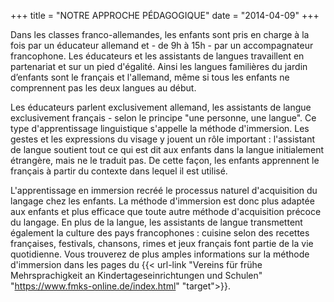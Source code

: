 +++
title = "NOTRE APPROCHE PÉDAGOGIQUE"
date = "2014-04-09"
+++

Dans les classes franco-allemandes, les enfants sont pris en charge à la fois par un éducateur allemand et - de 9h à 15h - 
par un accompagnateur francophone. Les éducateurs et les assistants de langues travaillent en partenariat et sur un pied 
d'égalité. Ainsi les langues familières du jardin d’enfants sont le français et l'allemand, même si tous les enfants ne 
comprennent pas les deux langues au début.



Les éducateurs parlent exclusivement allemand, les assistants de langue exclusivement français - selon le principe 
"une personne, une langue". Ce type d'apprentissage linguistique s'appelle la méthode d'immersion. Les gestes et les 
expressions du visage y jouent un rôle important : l'assistant de langue soutient tout ce qui est dit aux enfants dans 
la langue initialement étrangère, mais ne le traduit pas. De cette façon, les enfants apprennent le français à partir 
du contexte dans lequel il est utilisé.



L'apprentissage en immersion recréé le processus naturel d'acquisition du langage chez les enfants. La méthode d'immersion 
est donc plus adaptée aux enfants et plus efficace que toute autre méthode d'acquisition précoce du langage. En plus de la langue, 
les assistants de langue transmettent également la culture des pays francophones : cuisine selon des recettes 
françaises, festivals, chansons, rimes et jeux français font partie de la vie quotidienne. 
Vous trouverez de plus amples informations sur la méthode d'immersion dans les pages du {{< url-link "Vereins für frühe Mehrsprachigkeit an Kindertageseinrichtungen und Schulen" "https://www.fmks-online.de/index.html" "target">}}.
